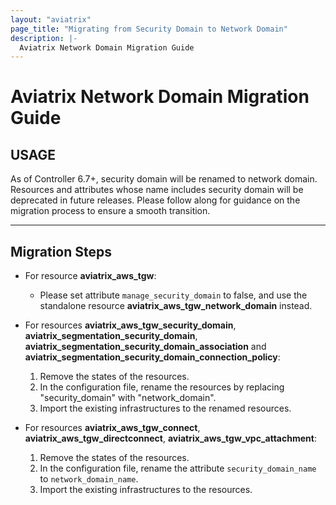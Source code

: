 ```yaml
---
layout: "aviatrix"
page_title: "Migrating from Security Domain to Network Domain"
description: |-
  Aviatrix Network Domain Migration Guide
---
```


# Aviatrix Network Domain Migration Guide

## USAGE
As of Controller 6.7+, security domain will be renamed to network domain. Resources and attributes whose name includes security domain will be deprecated in future releases. Please follow along for guidance on the migration process to ensure a smooth transition.

---
## Migration Steps

- For resource **aviatrix_aws_tgw**:
  - Please set attribute `manage_security_domain` to false, and use the standalone resource **aviatrix_aws_tgw_network_domain** instead.

- For resources **aviatrix_aws_tgw_security_domain**, **aviatrix_segmentation_security_domain**, **aviatrix_segmentation_security_domain_association** and **aviatrix_segmentation_security_domain_connection_policy**:
  1. Remove the states of the resources.
  2. In the configuration file, rename the resources by replacing "security_domain" with "network_domain".
  3. Import the existing infrastructures to the renamed resources.

- For resources **aviatrix_aws_tgw_connect**, **aviatrix_aws_tgw_directconnect**, **aviatrix_aws_tgw_vpc_attachment**:
  1. Remove the states of the resources.
  2. In the configuration file, rename the attribute `security_domain_name` to `network_domain_name`.
  3. Import the existing infrastructures to the resources.
  
